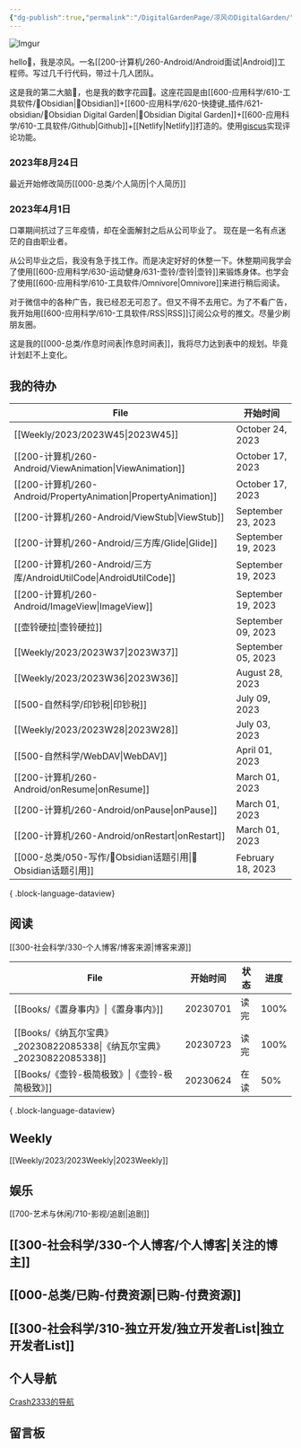 ```yaml
---
{"dg-publish":true,"permalink":"/DigitalGardenPage/凉风のDigitalGarden/","tags":["gardenEntry"],"noteIcon":""}
---
```


![Imgur](https://i.imgur.com/gwdsbJk.jpg)

hello👋，我是凉风。一名[[200-计算机/260-Android/Android面试\|Android]]工程师。写过几千行代码，带过十几人团队。

这是我的第二大脑🧠，也是我的数字花园🏡。这座花园是由[[600-应用科学/610-工具软件/💎Obsidian\|💎Obsidian]]+[[600-应用科学/620-快捷键_插件/621-obsidian/🔌Obsidian Digital Garden\|🔌Obsidian Digital Garden]]+[[600-应用科学/610-工具软件/Github\|Github]]+[[Netlify\|Netlify]]打造的。使用[giscus](https://giscus.app/zh-CN)实现评论功能。


### 2023年8月24日
最近开始修改简历[[000-总类/个人简历\|个人简历]]

### 2023年4月1日
口罩期间抗过了三年疫情，却在全面解封之后从公司毕业了。
现在是一名有点迷茫的自由职业者。

从公司毕业之后，我没有急于找工作。而是决定好好的休整一下。休整期间我学会了使用[[600-应用科学/630-运动健身/631-壶铃/壶铃\|壶铃]]来锻炼身体。也学会了使用[[600-应用科学/610-工具软件/Omnivore\|Omnivore]]来进行稍后阅读。

对于微信中的各种广告，我已经忍无可忍了。但又不得不去用它。为了不看广告，我开始用[[600-应用科学/610-工具软件/RSS\|RSS]]订阅公众号的推文。尽量少刷朋友圈。

这是我的[[000-总类/作息时间表\|作息时间表]]，我将尽力达到表中的规划。毕竟计划赶不上变化。


## 我的待办
| File                                                            | 开始时间               |
| --------------------------------------------------------------- | ------------------ |
| [[Weekly/2023/2023W45\|2023W45]]                             | October 24, 2023   |
| [[200-计算机/260-Android/ViewAnimation\|ViewAnimation]]         | October 17, 2023   |
| [[200-计算机/260-Android/PropertyAnimation\|PropertyAnimation]] | October 17, 2023   |
| [[200-计算机/260-Android/ViewStub\|ViewStub]]                   | September 23, 2023 |
| [[200-计算机/260-Android/三方库/Glide\|Glide]]                     | September 19, 2023 |
| [[200-计算机/260-Android/三方库/AndroidUtilCode\|AndroidUtilCode]] | September 19, 2023 |
| [[200-计算机/260-Android/ImageView\|ImageView]]                 | September 19, 2023 |
| [[壶铃硬拉\|壶铃硬拉]]                                               | September 09, 2023 |
| [[Weekly/2023/2023W37\|2023W37]]                             | September 05, 2023 |
| [[Weekly/2023/2023W36\|2023W36]]                             | August 28, 2023    |
| [[500-自然科学/印钞税\|印钞税]]                                        | July 09, 2023      |
| [[Weekly/2023/2023W28\|2023W28]]                             | July 03, 2023      |
| [[500-自然科学/WebDAV\|WebDAV]]                                  | April 01, 2023     |
| [[200-计算机/260-Android/onResume\|onResume]]                   | March 01, 2023     |
| [[200-计算机/260-Android/onPause\|onPause]]                     | March 01, 2023     |
| [[200-计算机/260-Android/onRestart\|onRestart]]                 | March 01, 2023     |
| [[000-总类/050-写作/💎Obsidian话题引用\|💎Obsidian话题引用]]             | February 18, 2023  |

{ .block-language-dataview}



## 阅读

[[300-社会科学/330-个人博客/博客来源\|博客来源]]

| File                                                        | 开始时间     | 状态 | 进度   |
| ----------------------------------------------------------- | -------- | -- | ---- |
| [[Books/《置身事内》\|《置身事内》]]                                 | 20230701 | 读完 | 100% |
| [[Books/《纳瓦尔宝典》_20230822085338\|《纳瓦尔宝典》_20230822085338]] | 20230723 | 读完 | 100% |
| [[Books/《壶铃-极简极致》\|《壶铃-极简极致》]]                           | 20230624 | 在读 | 50%  |

{ .block-language-dataview}

## Weekly
[[Weekly/2023/2023Weekly\|2023Weekly]]


## 娱乐
[[700-艺术与休闲/710-影视/追剧\|追剧]]


## [[300-社会科学/330-个人博客/个人博客\|关注的博主]]

## [[000-总类/已购-付费资源\|已购-付费资源]]


## [[300-社会科学/310-独立开发/独立开发者List\|独立开发者List]]

## 个人导航
[Crash2333的导航](https://crash2333navi.netlify.app/)







## 留言板

<script src="https://giscus.app/client.js"
        data-repo="Crash2333/DigitalGardenComments"
        data-repo-id="R_kgDOJ8I68g"
        data-category="Announcements"
        data-category-id="DIC_kwDOJ8I68s4CX6_8"
        data-mapping="pathname"
        data-strict="0"
        data-reactions-enabled="1"
        data-emit-metadata="0"
        data-input-position="bottom"
        data-theme="preferred_color_scheme"
        data-lang="zh-CN"
        crossorigin="anonymous"
        async>
</script>